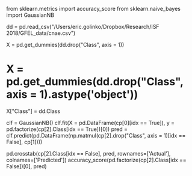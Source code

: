 from sklearn.metrics import accuracy_score
from sklearn.naive_bayes import GaussianNB

dd = pd.read_csv("/Users/eric.golinko/Dropbox/Research/ISF 2018/GFEL_data/cnae.csv")

X = pd.get_dummies(dd.drop("Class", axis = 1))
# X = pd.get_dummies(dd.drop("Class", axis = 1).astype('object'))
X["Class"] = dd.Class

clf = GaussianNB()
clf.fit(X = pd.DataFrame(cp[0][idx == True]), y = pd.factorize(cp[2].Class[idx == True])[0])
pred = clf.predict(pd.DataFrame(np.matmul(cp[2].drop("Class", axis = 1)[idx == False], cp[1])))

pd.crosstab(cp[2].Class[idx == False], pred, rownames=['Actual'], colnames=['Predicted'])
accuracy_score(pd.factorize(cp[2].Class[idx == False])[0], pred)
